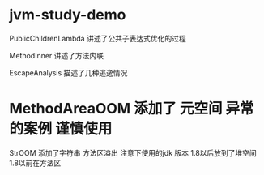 # jvm-study-demo

PublicChildrenLambda 讲述了公共子表达式优化的过程

MethodInner 讲述了方法内联

EscapeAnalysis 描述了几种逃逸情况

# MethodAreaOOM 添加了 元空间 异常的案例 谨慎使用 

StrOOM 添加了字符串 方法区溢出  注意下使用的jdk 版本 1.8以后放到了堆空间 1.8以前在方法区